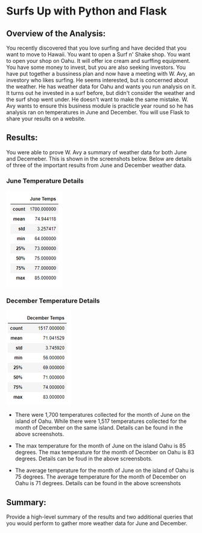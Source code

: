 # Surfs Up with Python and Flask

## Overview of the Analysis:
You recently discovered that you love surfing and have decided that you want to move to Hawaii. You want to open a Surf n' Shake shop. You want to open your shop on Oahu. It will offer ice cream and surffing equipment. You have some money to invest, but you are also seeking investors. You have put together a bussiness plan and now have a meeting with W. Avy, an investory who likes surfing. He seems interested, but is concerned about the weather. He has weather data for Oahu and wants you run analysis on it. It turns out he invested in a surf before, but didn't consider the weather and the surf shop went under. He doesn't want to make the same mistake. W. Avy wants to ensure this business module is practicle year round so he has analysis ran on temperatures in June and December. You will use Flask to share your results on a website.

## Results: 
You were able to prove W. Avy a summary of weather data for both June and Decemeber. This is shown in the screenshots below. Below are details of three of the important results from June and December weather data.

### June Temperature Details

![June Temps.png](https://github.com/AprilVilmin/surfs_up/blob/main/June%20Temps.png)  

### December Temperature Details

 ![December Temps.png](https://github.com/AprilVilmin/surfs_up/blob/main/December%20Temps.png)  


- There were 1,700 temperatures collected for the month of June on the island of Oahu. While there were 1,517 temperatures collected for the month of December on the same island. Details can be found in the above screenshots.

 
- The max temperature for the month of June on the island Oahu is 85 degrees. The max temperature for the month of Decmber on Oahu is 83 degrees. Details can be foud in the above screensbots.

 
- The average temperature for the month of June on the island of Oahu is 75 degrees. The average temperature for the month of December on Oahu is 71 degrees. Details can be found in the above screenshots


## Summary: 
Provide a high-level summary of the results and two additional queries that you would perform to gather more weather data for June and December.
